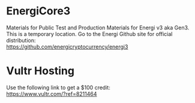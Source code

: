 # EnergiCore3
Materials for Public Test and Production Materials for Energi v3 aka Gen3.  This is a temporary location.  Go to the Energi Github site for official distribution: <br>
https://github.com/energicryptocurrency/energi3

# Vultr Hosting
Use the following link to get a $100 credit: <br>
https://www.vultr.com/?ref=8211464
